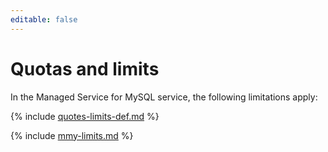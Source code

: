 ```yaml
---
editable: false
---
```

# Quotas and limits

In the Managed Service for MySQL service, the following limitations apply:

{% include [quotes-limits-def.md](../../_includes/quotes-limits-def.md) %}

{% include [mmy-limits.md](../../_includes/mdb/mmy-limits.md) %}

